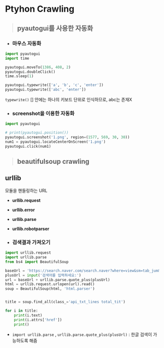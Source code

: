 # Ptyhon Crawling

> ## pyautogui를 사용한 자동화

- ### 마우스 자동화

```python
import pyautogui
import time

pyautogui.moveTo(1386, 408, 2)
pyautogui.doubleClick()
time.sleep(1)

pyautogui.typewrite(['a', 'b', 'c', 'enter'])
pyautogui.typewrite(['abc', 'enter'])
```

`typewrite()` [] 안에는 하나의 키보드 단위로 인식하므로, abc는 존재X

- ### screenshot을 이용한 자동화

```python
import pyautogui

# print(pyautogui.position())
pyautogui.screenshot('1.png', region=(1577, 569, 30, 30))
num1 = pyautogui.locateCenterOnScreen('1.png')
pyautogui.click(num1)
```

> ## beautifulsoup crawling

## urllib

모듈을 핸들링하는 URL

- **urllib.request**
- **urllib.error**
- **urllib.parse**
- **urllib.robotparser**

- ### 검색결과 가져오기

```python
import urllib.request
import urllib.parse
from bs4 import BeautifulSoup

baseUrl = 'https://search.naver.com/search.naver?where=view&sm=tab_jum&query='
plusUrl = input('검색어를 입력하세요:')
url = baseUrl + urllib.parse.quote_plus(plusUrl)
html = urllib.request.urlopen(url).read()
soup = BeautifulSoup(html, 'html.parser')


title = soup.find_all(class_='api_txt_lines total_tit')

for i in title:
    print(i.text)
    print(i.attrs['href'])
    print()
```

- `import urllib.parse` , `urllib.parse.quote_plus(plusUrl)` : 한글 검색이 가능하도록 해줌
